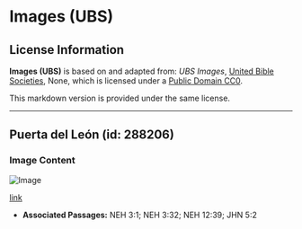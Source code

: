 # Images (UBS)

## License Information

**Images (UBS)** is based on and adapted from: _UBS Images_, [United Bible Societies](https://unitedbiblesocieties.org/), None, which is licensed under a [Public Domain CC0](https://creativecommons.org/public-domain/cc0/).

This markdown version is provided under the same license.



--------------------------------

## Puerta del León (id: 288206)

### Image Content

![Image](https://cdn.aquifer.bible/aquifer-content/resources/Media/WEB-0594_lion_gate.jpg)

[link](https://cdn.aquifer.bible/aquifer-content/resources/Media/WEB-0594_lion_gate.jpg)

* **Associated Passages:** NEH 3:1; NEH 3:32; NEH 12:39; JHN 5:2

